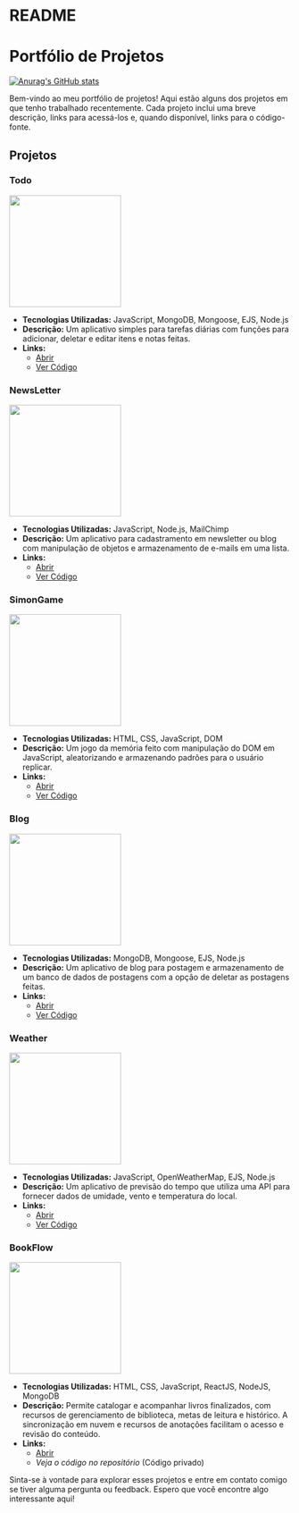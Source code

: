 # README
# Portfólio de Projetos

[![Anurag's GitHub stats](https://github-readme-stats.vercel.app/api?username=Gustav-Stack)](https://github.com/anuraghazra/github-readme-stats)

Bem-vindo ao meu portfólio de projetos! Aqui estão alguns dos projetos em que tenho trabalhado recentemente. Cada projeto inclui uma breve descrição, links para acessá-los e, quando disponível, links para o código-fonte.

## Projetos

### Todo

<img src="https://gustav-stack.github.io/Portfolio/images/Todo.png" width="200">

- **Tecnologias Utilizadas:** JavaScript, MongoDB, Mongoose, EJS, Node.js
- **Descrição:** Um aplicativo simples para tarefas diárias com funções para adicionar, deletar e editar itens e notas feitas.
- **Links:**
  - [Abrir](https://todolist-.cyclic.app)
  - [Ver Código](https://github.com/Gustav-Stack/Todo-List)

### NewsLetter

<img src="https://gustav-stack.github.io/Portfolio/images/NewsLetter.png" width="200">

- **Tecnologias Utilizadas:** JavaScript, Node.js, MailChimp
- **Descrição:** Um aplicativo para cadastramento em newsletter ou blog com manipulação de objetos e armazenamento de e-mails em uma lista.
- **Links:**
  - [Abrir](https://signup-news.glitch.me/)
  - [Ver Código](https://github.com/Gustav-Stack/NewsSign)

### SimonGame

<img src="https://gustav-stack.github.io/Portfolio/images/SimonGame.png" width="200">

- **Tecnologias Utilizadas:** HTML, CSS, JavaScript, DOM
- **Descrição:** Um jogo da memória feito com manipulação do DOM em JavaScript, aleatorizando e armazenando padrões para o usuário replicar.
- **Links:**
  - [Abrir](https://gustav-stack.github.io/Simon-Game/)
  - [Ver Código](https://github.com/Gustav-Stack/Simon-Game)

### Blog

<img src="https://gustav-stack.github.io/Portfolio/images/NewsLetter.png" width="200">

- **Tecnologias Utilizadas:** MongoDB, Mongoose, EJS, Node.js
- **Descrição:** Um aplicativo de blog para postagem e armazenamento de um banco de dados de postagens com a opção de deletar as postagens feitas.
- **Links:**
  - [Abrir](https://blog-project1.glitch.me/compose)
  - [Ver Código](https://github.com/Gustav-Stack/Blog)

### Weather

<img src="https://gustav-stack.github.io/Portfolio/images/Wheater.png" width="200">

- **Tecnologias Utilizadas:** JavaScript, OpenWeatherMap, EJS, Node.js
- **Descrição:** Um aplicativo de previsão do tempo que utiliza uma API para fornecer dados de umidade, vento e temperatura do local.
- **Links:**
  - [Abrir](https://wheater-project.glitch.me)
  - [Ver Código](https://github.com/Gustav-Stack/WeatherApp)

### BookFlow

<img src="https://gustav-stack.github.io/Portfolio/images/BookFlow.png" width="200">

- **Tecnologias Utilizadas:** HTML, CSS, JavaScript, ReactJS, NodeJS, MongoDB
- **Descrição:** Permite catalogar e acompanhar livros finalizados, com recursos de gerenciamento de biblioteca, metas de leitura e histórico. A sincronização em nuvem e recursos de anotações facilitam o acesso e revisão do conteúdo.
- **Links:**
  - [Abrir](https://bookflow.netlify.app)
  - *Veja o código no repositório* (Código privado)

Sinta-se à vontade para explorar esses projetos e entre em contato comigo se tiver alguma pergunta ou feedback. Espero que você encontre algo interessante aqui!
